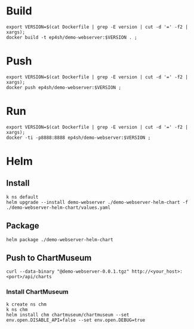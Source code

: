 # Build
```
export VERSION=$(cat Dockerfile | grep -E version | cut -d '=' -f2 | xargs);
docker build -t ep4sh/demo-webserver:$VERSION . ;
```

# Push
```
export VERSION=$(cat Dockerfile | grep -E version | cut -d '=' -f2 | xargs);
docker push ep4sh/demo-webserver:$VERSION ;
```

# Run
```
export VERSION=$(cat Dockerfile | grep -E version | cut -d '=' -f2 | xargs);
docker -ti -p8888:8888 ep4sh/demo-webserver:$VERSION ;
```

# Helm

## Install
```
k ns default
helm upgrade --install demo-webserver ./demo-webserver-helm-chart -f ./demo-webserver-helm-chart/values.yaml
```

## Package
```
helm package ./demo-webserver-helm-chart
```

## Push to ChartMuseum
```
curl --data-binary "@demo-webserver-0.0.1.tgz" http://<your_host>:<port>/api/charts
```

### Install ChartMuseum
```
k create ns chm
k ns chm
helm install chm chartmuseum/chartmuseum --set env.open.DISABLE_API=false --set env.open.DEBUG=true
```

